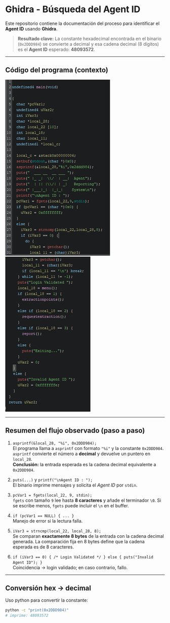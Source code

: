 # Ghidra - Búsqueda del Agent ID

Este repositorio contiene la documentación del proceso para identificar el **Agent ID** usando **Ghidra**.

> **Resultado clave:** La constante hexadecimal encontrada en el binario (`0x2DDD984`) se convierte a decimal y esa cadena decimal (8 dígitos) es el **Agent ID** esperado: **48093572**.

---
## Código del programa (contexto)

![main_bin2.png](Images/main_bin2.png)                                      ![main_bin2.2.png](Images/main_bin2.2.png)

---

## Resumen del flujo observado (paso a paso)

1. `asprintf(&local_28, "%i", 0x2DDD984);`  
   El programa llama a `asprintf` con formato `"%i"` y la constante `0x2DDD984`. `asprintf` convierte el número a **decimal** y devuelve un puntero en `local_28`.  
   **Conclusión:** la entrada esperada es la cadena decimal equivalente a `0x2DDD984`.

2. `puts(...)` y `printf("\nAgent ID : ");`  
   El binario imprime mensajes y solicita el *Agent ID* por `stdin`.

3. `pcVar1 = fgets(local_22, 9, stdin);`  
   `fgets` con tamaño `9` lee hasta **8 caracteres** y añade el terminador `\0`. Si se escribe menos, `fgets` puede incluir el `\n` en el buffer.

4. `if (pcVar1 == NULL) { ... }`  
   Manejo de error si la lectura falla.

5. `iVar3 = strncmp(local_22, local_28, 8);`  
   Se comparan **exactamente 8 bytes** de la entrada con la cadena decimal generada. La comparación fija en 8 bytes define que la cadena esperada es de 8 caracteres.

6. `if (iVar3 == 0) { /* Login Validated */ } else { puts("Invalid Agent ID"); }`  
   Coincidencia → login validado; en caso contrario, fallo.

---

## Conversión hex → decimal

Uso python para convertir la constante:

```bash
python -c "print(0x2DDD984)"
# imprime: 48093572
